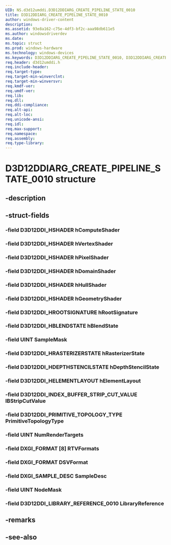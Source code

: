 ```yaml
---
UID: NS.d3d12umddi.D3D12DDIARG_CREATE_PIPELINE_STATE_0010
title: D3D12DDIARG_CREATE_PIPELINE_STATE_0010
author: windows-driver-content
description: 
ms.assetid: 93e8a162-c75e-4df3-bf2c-aaa98db611e5
ms.author: windowsdriverdev
ms.date: 
ms.topic: struct
ms.prod: windows-hardware
ms.technology: windows-devices
ms.keywords: D3D12DDIARG_CREATE_PIPELINE_STATE_0010, D3D12DDIARG_CREATE_PIPELINE_STATE_0010
req.header: d3d12umddi.h
req.include-header:
req.target-type:
req.target-min-winverclnt:
req.target-min-winversvr:
req.kmdf-ver:
req.umdf-ver:
req.lib:
req.dll:
req.ddi-compliance:
req.alt-api:
req.alt-loc:
req.unicode-ansi:
req.idl:
req.max-support:
req.namespace:
req.assembly:
req.type-library:
---
```


# D3D12DDIARG_CREATE_PIPELINE_STATE_0010 structure

## -description



## -struct-fields

### -field D3D12DDI_HSHADER hComputeShader			
 	
### -field D3D12DDI_HSHADER hVertexShader			
 	
### -field D3D12DDI_HSHADER hPixelShader			
 	
### -field D3D12DDI_HSHADER hDomainShader			
 	
### -field D3D12DDI_HSHADER hHullShader			
 	
### -field D3D12DDI_HSHADER hGeometryShader			
 	
### -field D3D12DDI_HROOTSIGNATURE hRootSignature			
 	
### -field D3D12DDI_HBLENDSTATE hBlendState			
 	
### -field UINT SampleMask			
 	
### -field D3D12DDI_HRASTERIZERSTATE hRasterizerState			
 	
### -field D3D12DDI_HDEPTHSTENCILSTATE hDepthStencilState			
 	
### -field D3D12DDI_HELEMENTLAYOUT hElementLayout			
 	
### -field D3D12DDI_INDEX_BUFFER_STRIP_CUT_VALUE IBStripCutValue			
 	
### -field D3D12DDI_PRIMITIVE_TOPOLOGY_TYPE PrimitiveTopologyType			
 	
### -field UINT NumRenderTargets			
 	
### -field DXGI_FORMAT [8] RTVFormats			
 	
### -field DXGI_FORMAT DSVFormat			
 	
### -field DXGI_SAMPLE_DESC SampleDesc			
 	
### -field UINT NodeMask			
 	
### -field D3D12DDI_LIBRARY_REFERENCE_0010 LibraryReference			
 	
## -remarks

## -see-also